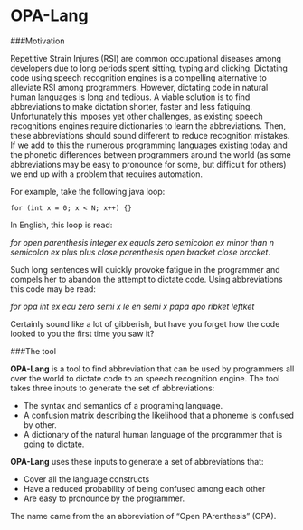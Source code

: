 # OPA-Lang

###Motivation

Repetitive Strain Injures (RSI) are common occupational diseases among developers due to long periods spent sitting, typing and clicking. Dictating code using speech recognition engines is a compelling alternative to alleviate RSI  among programmers. However, dictating code in natural human languages is long and tedious. A viable solution is to find abbreviations to make dictation shorter, faster and less fatiguing. Unfortunately this imposes yet other challenges, as existing speech recognitions engines require dictionaries to learn the abbreviations. Then, these abbreviations should sound different to reduce recognition mistakes. If we add to this the numerous programming languages existing today and the phonetic differences between programmers around the world (as some abbreviations may be easy to pronounce for some, but difficult for others) we end up with a problem that requires automation.


For example, take the following java loop:

`for (int x = 0; x < N; x++) {}`

In English, this loop is read:

*for open parenthesis integer ex equals zero semicolon ex minor than n semicolon ex plus plus close parenthesis open bracket close bracket*. 

Such long sentences will quickly provoke fatigue in the programmer and compels her to abandon the attempt to dictate code. Using abbreviations this code may be read:

*for opa int ex ecu zero semi x le en semi x papa apo ribket leftket* 

Certainly sound like a lot of gibberish, but have you forget how the code looked to you the first time you saw it? 

###The tool

**OPA-Lang** is a tool to find abbreviation that can be used by programmers all over the world to dictate code to an speech recognition engine. The tool takes three inputs to  generate the set of abbreviations:

- The syntax and semantics of a programing language.
- A confusion matrix describing the likelihood that a phoneme is confused by other.
- A dictionary of the natural human language of the programmer that is going to dictate.
  
**OPA-Lang** uses these inputs to generate a set of abbreviations that:
- Cover all the language constructs
- Have a reduced probability of being confused among each other
- Are easy to pronounce by the programmer.

The name came from the an abbreviation of “Open PArenthesis” (OPA).
